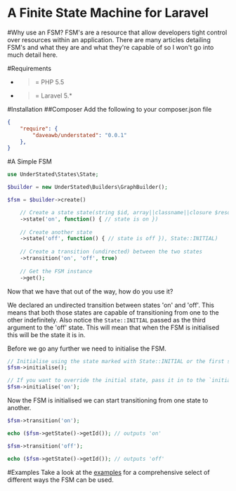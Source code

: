 A Finite State Machine for Laravel
==================================

#Why use an FSM?
FSM's are a resource that allow developers tight control over resources within an application. There are many 
articles detailing FSM's and what they are and what they're capable of so I won't go into much detail here.

#Requirements
- >= PHP 5.5
- >= Laravel 5.*

#Installation
##Composer
Add the following to your composer.json file

````json
{
    "require": {
        "daveawb/understated": "0.0.1"
    },
}
````

#A Simple FSM
````php
use UnderStated\States\State;

$builder = new UnderStated\Builders\GraphBuilder();

$fsm = $builder->create()

    // Create a state state(string $id, array||classname||closure $resolve, int $location)
    ->state('on', function() { // state is on })
    
    // Create another state
    ->state('off', function() { // state is off }), State::INITIAL)
    
    // Create a transition (undirected) between the two states
    ->transition('on', 'off', true)
    
    // Get the FSM instance
    ->get();
````

Now that we have that out of the way, how do you use it?

We declared an undirected transition between states 'on' and 'off'. This means that both those states are capable of 
transitioning from one to the other indefinitely. Also notice the `State::INITIAL` passed as the third argument to 
the 'off' state. This will mean that when the FSM is initialised this will be the state it is in.

Before we go any further we need to initialise the FSM.

````php
// Initialise using the state marked with State::INITIAL or the first state added.
$fsm->initialise();

// If you want to override the initial state, pass it in to the `initialise` method
$fsm->initialise('on');
````

Now the FSM is initialised we can start transitioning from one state to another.

````php
$fsm->transition('on');

echo ($fsm->getState()->getId()); // outputs 'on'

$fsm->transition('off');

echo ($fsm->getState()->getId()); // outputs 'off'
````

#Examples
Take a look at the [examples](https://github.com/Daveawb/UnderStated/tree/master/examples) for a comprehensive select
 of different ways the FSM can be used.